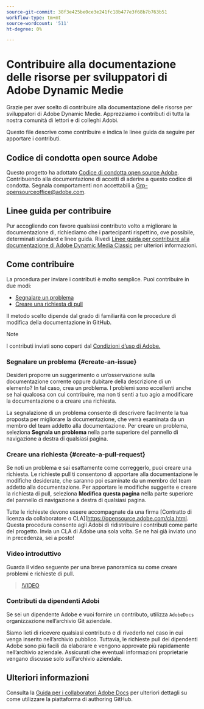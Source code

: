 ```yaml
---
source-git-commit: 38f3e425be0ce3e241fc18b477e3f68b7b763b51
workflow-type: tm+mt
source-wordcount: '511'
ht-degree: 0%

---
```

# Contribuire alla documentazione delle risorse per sviluppatori di Adobe Dynamic Medie

Grazie per aver scelto di contribuire alla documentazione delle risorse per sviluppatori di Adobe Dynamic Medie. Apprezziamo i contributi di tutta la nostra comunità di lettori e di colleghi Adobi.

Questo file descrive come contribuire e indica le linee guida da seguire per apportare i contributi.

## Codice di condotta open source Adobe

Questo progetto ha adottato [Codice di condotta open source Adobe](code-of-conduct.md). Contribuendo alla documentazione di accetti di aderire a questo codice di condotta. Segnala comportamenti non accettabili a [Grp-opensourceoffice@adobe.com](mailto:Grp-opensourceoffice@adobe.com).

## Linee guida per contribuire

Pur accogliendo con favore qualsiasi contributo volto a migliorare la documentazione di, richiediamo che i partecipanti rispettino, ove possibile, determinati standard e linee guida. Rivedi [Linee guida per contribuire alla documentazione di Adobe Dynamic Media Classic](guidelines.md) per ulteriori informazioni.

## Come contribuire

La procedura per inviare i contributi è molto semplice. Puoi contribuire in due modi:

* [Segnalare un problema](#create-an-issue)
* [Creare una richiesta di pull](#create-a-pull-request)

Il metodo scelto dipende dal grado di familiarità con le procedure di modifica della documentazione in GitHub.

>[!NOTE]
>
>I contributi inviati sono coperti dal [Condizioni d’uso di Adobe.](https://www.adobe.com/legal/terms.html)

### Segnalare un problema {#create-an-issue}

Desideri proporre un suggerimento o un’osservazione sulla documentazione corrente oppure dubitare della descrizione di un elemento? In tal caso, crea un problema. I problemi sono eccellenti anche se hai qualcosa con cui contribuire, ma non ti senti a tuo agio a modificare la documentazione o a creare una richiesta.

La segnalazione di un problema consente di descrivere facilmente la tua proposta per migliorare la documentazione, che verrà esaminata da un membro del team addetto alla documentazione. Per creare un problema, seleziona **Segnala un problema** nella parte superiore del pannello di navigazione a destra di qualsiasi pagina.

### Creare una richiesta {#create-a-pull-request}

Se noti un problema e sai esattamente come correggerlo, puoi creare una richiesta. Le richieste pull ti consentono di apportare alla documentazione le modifiche desiderate, che saranno poi esaminate da un membro del team addetto alla documentazione. Per apportare le modifiche suggerite e creare la richiesta di pull, seleziona **Modifica questa pagina** nella parte superiore del pannello di navigazione a destra di qualsiasi pagina.

Tutte le richieste devono essere accompagnate da una firma [Contratto di licenza da collaboratore o CLA](https://opensource.adobe.com/cla.html. Questa procedura consente agli Adobi di ridistribuire i contributi come parte del progetto. Invia un CLA di Adobe una sola volta. Se ne hai già inviato uno in precedenza, sei a posto!

### Video introduttivo

Guarda il video seguente per una breve panoramica su come creare problemi e richieste di pull.

>[!VIDEO](https://video.tv.adobe.com/v/27069)

### Contributi da dipendenti Adobi

Se sei un dipendente Adobe e vuoi fornire un contributo, utilizza `AdobeDocs` organizzazione nell’archivio Git aziendale.

Siamo lieti di ricevere qualsiasi contributo e di rivederlo nel caso in cui venga inserito nell’archivio pubblico. Tuttavia, le richieste pull dei dipendenti Adobe sono più facili da elaborare e vengono approvate più rapidamente nell’archivio aziendale. Assicurati che eventuali informazioni proprietarie vengano discusse solo sull’archivio aziendale.

## Ulteriori informazioni

Consulta la [Guida per i collaboratori Adobe Docs](https://experienceleague.adobe.com/docs/contributor/contributor-guide/introduction.html) per ulteriori dettagli su come utilizzare la piattaforma di authoring GitHub.
